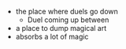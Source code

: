 - the place where duels go down
	- Duel coming up between 
- a place to dump magical art
- absorbs a lot of magic